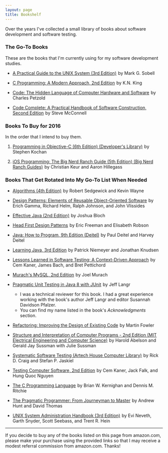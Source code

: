 ```yaml
---
layout: page
title: Bookshelf
---
```


Over the years I've collected a small library of books about software development and software testing.

### The Go-To Books
These are the books that I'm currently using for my software development studies.

* <a rel="nofollow" href="http://www.amazon.com/gp/product/0805375651/ref=as_li_tl?ie=UTF8&camp=1789&creative=9325&creativeASIN=0805375651&linkCode=as2&tag=6767151-20&linkId=WHP5I2776VCLGKXF">A Practical Guide to the UNIX System (3rd Edition)</a><img src="http://ir-na.amazon-adsystem.com/e/ir?t=6767151-20&l=as2&o=1&a=0805375651" width="1" height="1" border="0" alt="" style="border:none !important; margin:0px !important;" /> by Mark G. Sobell

* <a rel="nofollow" href="http://www.amazon.com/gp/product/0393979504/ref=as_li_tl?ie=UTF8&camp=1789&creative=9325&creativeASIN=0393979504&linkCode=as2&tag=6767151-20&linkId=FXGSFN72DGVZSLIR">C Programming: A Modern Approach, 2nd Edition</a><img src="http://ir-na.amazon-adsystem.com/e/ir?t=6767151-20&l=as2&o=1&a=0393979504" width="1" height="1" border="0" alt="" style="border:none !important; margin:0px !important;" /> by K.N. King

* <a rel="nofollow" href="http://www.amazon.com/gp/product/0735611319/ref=as_li_tl?ie=UTF8&camp=1789&creative=9325&creativeASIN=0735611319&linkCode=as2&tag=6767151-20&linkId=BI35L5HMB7DSLPCS">Code: The Hidden Language of Computer Hardware and Software</a><img src="http://ir-na.amazon-adsystem.com/e/ir?t=6767151-20&l=as2&o=1&a=0735611319" width="1" height="1" border="0" alt="" style="border:none !important; margin:0px !important;" /> by Charles Petzold

* <a rel="nofollow" href="http://www.amazon.com/gp/product/0735619670/ref=as_li_tl?ie=UTF8&camp=1789&creative=9325&creativeASIN=0735619670&linkCode=as2&tag=6767151-20&linkId=RKSPKP6G4FPOAEJC">Code Complete: A Practical Handbook of Software Construction, Second Edition</a><img src="http://ir-na.amazon-adsystem.com/e/ir?t=6767151-20&l=as2&o=1&a=0735619670" width="1" height="1" border="0" alt="" style="border:none !important; margin:0px !important;" /> by Steve McConnell

### Books To Buy for 2016
In the order that I intend to buy them.

1. <a rel="nofollow" href="http://www.amazon.com/gp/product/0321967607/ref=as_li_tl?ie=UTF8&camp=1789&creative=9325&creativeASIN=0321967607&linkCode=as2&tag=6767151-20&linkId=4LCEDBSYYBEDERW4">Programming in Objective-C (6th Edition) (Developer's Library)</a><img src="http://ir-na.amazon-adsystem.com/e/ir?t=6767151-20&l=as2&o=1&a=0321967607" width="1" height="1" border="0" alt="" style="border:none !important; margin:0px !important;" /> by Stephen Kochan

2. <a rel="nofollow" href="http://www.amazon.com/gp/product/0134390733/ref=as_li_tl?ie=UTF8&camp=1789&creative=9325&creativeASIN=0134390733&linkCode=as2&tag=6767151-20&linkId=GU3OM6TZZQ4NKJKG">iOS Programming: The Big Nerd Ranch Guide (5th Edition) (Big Nerd Ranch Guides)</a><img src="http://ir-na.amazon-adsystem.com/e/ir?t=6767151-20&l=as2&o=1&a=0134390733" width="1" height="1" border="0" alt="" style="border:none !important; margin:0px !important;" /> by Christian Keur and Aaron Hillegass

### Books That Get Rotated Into My Go-To List When Needed 

* <a rel="nofollow" href="http://www.amazon.com/gp/product/032157351X/ref=as_li_tl?ie=UTF8&camp=1789&creative=9325&creativeASIN=032157351X&linkCode=as2&tag=6767151-20&linkId=A3AAYIDGGSQPXHYV">Algorithms (4th Edition)</a><img src="http://ir-na.amazon-adsystem.com/e/ir?t=6767151-20&l=as2&o=1&a=032157351X" width="1" height="1" border="0" alt="" style="border:none !important; margin:0px !important;" /> by Robert Sedgewick and Kevin Wayne

* <a rel="nofollow" href="http://www.amazon.com/gp/product/0201633612/ref=as_li_tl?ie=UTF8&camp=1789&creative=9325&creativeASIN=0201633612&linkCode=as2&tag=6767151-20&linkId=XZGXUDZTMMU2DXM7">Design Patterns: Elements of Reusable Object-Oriented Software</a><img src="http://ir-na.amazon-adsystem.com/e/ir?t=6767151-20&l=as2&o=1&a=0201633612" width="1" height="1" border="0" alt="" style="border:none !important; margin:0px !important;" /> by Erich Gamma, Richard Helm, Ralph Johnson, and John Vlissides

* <a rel="nofollow" href="http://www.amazon.com/gp/product/0321356683/ref=as_li_tl?ie=UTF8&camp=1789&creative=9325&creativeASIN=0321356683&linkCode=as2&tag=6767151-20&linkId=L3KYUW2SZFIHDLYF">Effective Java (2nd Edition)</a><img src="http://ir-na.amazon-adsystem.com/e/ir?t=6767151-20&l=as2&o=1&a=0321356683" width="1" height="1" border="0" alt="" style="border:none !important; margin:0px !important;" /> by Joshua Bloch

* <a rel="nofollow" href="http://www.amazon.com/gp/product/0596007124/ref=as_li_tl?ie=UTF8&camp=1789&creative=9325&creativeASIN=0596007124&linkCode=as2&tag=6767151-20&linkId=UZRPOS53LVBF5DP2">Head First Design Patterns</a><img src="http://ir-na.amazon-adsystem.com/e/ir?t=6767151-20&l=as2&o=1&a=0596007124" width="1" height="1" border="0" alt="" style="border:none !important; margin:0px !important;" /> by Eric Freeman and Elisabeth Robson

* <a rel="nofollow" href="http://www.amazon.com/gp/product/0132575663/ref=as_li_tl?ie=UTF8&camp=1789&creative=9325&creativeASIN=0132575663&linkCode=as2&tag=6767151-20&linkId=JOMTMXULU2SHHBRC">Java: How to Program, 9th Edition (Deitel)</a><img src="http://ir-na.amazon-adsystem.com/e/ir?t=6767151-20&l=as2&o=1&a=0132575663" width="1" height="1" border="0" alt="" style="border:none !important; margin:0px !important;" /> by Paul Deitel and Harvey Deitel

* <a rel="nofollow" href="http://www.amazon.com/gp/product/0596008732/ref=as_li_tl?ie=UTF8&camp=1789&creative=9325&creativeASIN=0596008732&linkCode=as2&tag=6767151-20&linkId=ZESEVXIOQNPI4T22">Learning Java, 3rd Edition</a><img src="http://ir-na.amazon-adsystem.com/e/ir?t=6767151-20&l=as2&o=1&a=0596008732" width="1" height="1" border="0" alt="" style="border:none !important; margin:0px !important;" /> by Patrick Niemeyer and Jonathan Knudsen

* <a rel="nofollow" href="http://www.amazon.com/gp/product/0471081124/ref=as_li_tl?ie=UTF8&camp=1789&creative=9325&creativeASIN=0471081124&linkCode=as2&tag=6767151-20&linkId=G4DCCNBAH2RGS3K3">Lessons Learned in Software Testing: A Context-Driven Approach</a><img src="http://ir-na.amazon-adsystem.com/e/ir?t=6767151-20&l=as2&o=1&a=0471081124" width="1" height="1" border="0" alt="" style="border:none !important; margin:0px !important;" /> by Cem Kaner, James Bach, and Bret Pettichord

* <a rel="nofollow" href="http://www.amazon.com/gp/product/1890774820/ref=as_li_tl?ie=UTF8&camp=1789&creative=9325&creativeASIN=1890774820&linkCode=as2&tag=6767151-20&linkId=XWOFH3DSZN5GI7LX">Murach's MySQL, 2nd Edition</a><img src="http://ir-na.amazon-adsystem.com/e/ir?t=6767151-20&l=as2&o=1&a=1890774820" width="1" height="1" border="0" alt="" style="border:none !important; margin:0px !important;" /> by Joel Murach

* <a rel="nofollow" href="http://www.amazon.com/gp/product/1941222595/ref=as_li_tl?ie=UTF8&camp=1789&creative=9325&creativeASIN=1941222595&linkCode=as2&tag=6767151-20&linkId=D7SVL4JBRIYQGSR2">Pragmatic Unit Testing in Java 8 with JUnit</a><img src="http://ir-na.amazon-adsystem.com/e/ir?t=6767151-20&l=as2&o=1&a=1941222595" width="1" height="1" border="0" alt="" style="border:none !important; margin:0px !important;" /> by Jeff Langr
  * I was a technical reviewer for this book. I had a great experience working with the book's author Jeff Langr and editor Susannah Davidson Pfalzer. 
  * You can find my name listed in the book's *Acknowledgments* section.

* <a rel="nofollow" href="http://www.amazon.com/gp/product/0201485672/ref=as_li_tl?ie=UTF8&camp=1789&creative=9325&creativeASIN=0201485672&linkCode=as2&tag=6767151-20&linkId=7P2ONPLRF5R44TXX">Refactoring: Improving the Design of Existing Code</a><img src="http://ir-na.amazon-adsystem.com/e/ir?t=6767151-20&l=as2&o=1&a=0201485672" width="1" height="1" border="0" alt="" style="border:none !important; margin:0px !important;" /> by Martin Fowler

* <a rel="nofollow" href="http://www.amazon.com/gp/product/0262510871/ref=as_li_tl?ie=UTF8&camp=1789&creative=9325&creativeASIN=0262510871&linkCode=as2&tag=6767151-20&linkId=HZCLU327Y5CY6PUB">Structure and Interpretation of Computer Programs - 2nd Edition (MIT Electrical Engineering and Computer Science)</a><img src="http://ir-na.amazon-adsystem.com/e/ir?t=6767151-20&l=as2&o=1&a=0262510871" width="1" height="1" border="0" alt="" style="border:none !important; margin:0px !important;" /> by Harold Abelson and Gerald Jay Sussman with Julie Sussman

* <a rel="nofollow" href="http://www.amazon.com/gp/product/1580535089/ref=as_li_tl?ie=UTF8&camp=1789&creative=9325&creativeASIN=1580535089&linkCode=as2&tag=6767151-20&linkId=Q5TZBLZGNJHE5RAT">Systematic Software Testing (Artech House Computer Library)</a><img src="http://ir-na.amazon-adsystem.com/e/ir?t=6767151-20&l=as2&o=1&a=1580535089" width="1" height="1" border="0" alt="" style="border:none !important; margin:0px !important;" /> by Rick D. Craig and Stefan P. Jaskiel 

* <a rel="nofollow" href="http://www.amazon.com/gp/product/0471358460/ref=as_li_tl?ie=UTF8&camp=1789&creative=9325&creativeASIN=0471358460&linkCode=as2&tag=6767151-20&linkId=XTG43EVN2VRM2XJK">Testing Computer Software, 2nd Edition</a><img src="http://ir-na.amazon-adsystem.com/e/ir?t=6767151-20&l=as2&o=1&a=0471358460" width="1" height="1" border="0" alt="" style="border:none !important; margin:0px !important;" /> by Cem Kaner, Jack Falk, and Hung Quoc Nguyen

* <a rel="nofollow" href="http://www.amazon.com/gp/product/0131103628/ref=as_li_tl?ie=UTF8&camp=1789&creative=9325&creativeASIN=0131103628&linkCode=as2&tag=6767151-20&linkId=5LOG66UZHT23TMR2">The C Programming Language</a><img src="http://ir-na.amazon-adsystem.com/e/ir?t=6767151-20&l=as2&o=1&a=0131103628" width="1" height="1" border="0" alt="" style="border:none !important; margin:0px !important;" /> by Brian W. Kernighan and Dennis M. Ritchie

* <a rel="nofollow" href="http://www.amazon.com/gp/product/020161622X/ref=as_li_tl?ie=UTF8&camp=1789&creative=9325&creativeASIN=020161622X&linkCode=as2&tag=6767151-20&linkId=A2FRFNWOO5BAYXOL">The Pragmatic Programmer: From Journeyman to Master</a><img src="http://ir-na.amazon-adsystem.com/e/ir?t=6767151-20&l=as2&o=1&a=020161622X" width="1" height="1" border="0" alt="" style="border:none !important; margin:0px !important;" /> by Andrew Hunt and David Thomas

* <a rel="nofollow" href="http://www.amazon.com/gp/product/0130206016/ref=as_li_tl?ie=UTF8&camp=1789&creative=9325&creativeASIN=0130206016&linkCode=as2&tag=6767151-20&linkId=NEY5NJGH5DFEM4TS">UNIX System Administration Handbook (3rd Edition)</a><img src="http://ir-na.amazon-adsystem.com/e/ir?t=6767151-20&l=as2&o=1&a=0130206016" width="1" height="1" border="0" alt="" style="border:none !important; margin:0px !important;" /> by Evi Neveth, Garth Snyder, Scott Seebass, and Trent R. Hein

-----

If you decide to buy any of the books listed on this page from amazon.com, please make your purchase using the provided links so that I may receive a modest referral commission from amazon.com. Thanks!
